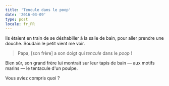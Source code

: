 ```yaml
---
title: 'Tencule dans le poop'
date: '2016-03-09'
type: post
locale: fr_FR
---
```


Ils étaient en train de se déshabiller à la salle de bain, pour aller prendre une douche. Soudain le petit vient me voir.

> Papa, [son frère] a son doigt qui _tencule_ dans le _poop_ !

Bien sûr, son grand frère lui montrait sur leur tapis de bain — aux motifs marins — le tentacule d'un poulpe.

Vous aviez compris quoi ?
